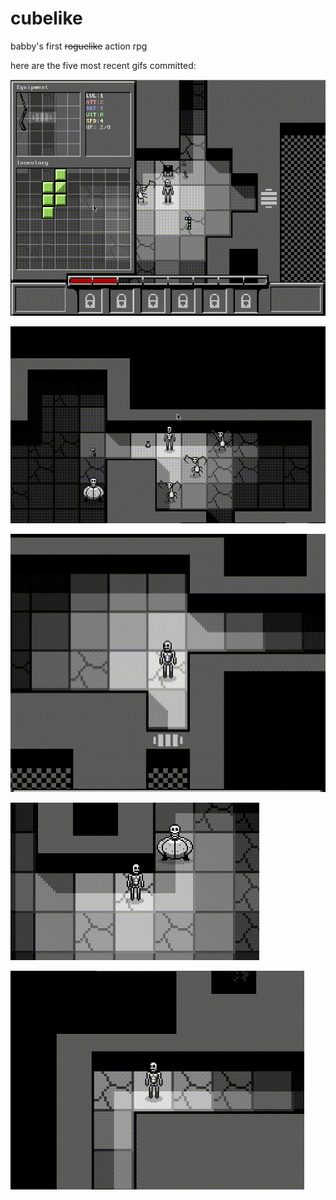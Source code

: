 # cubelike
babby's first ~~roguelike~~ action rpg 

here are the five most recent gifs committed:

![113_inventory_and_death.gif](gifs/113_inventory_and_death.gif?raw=true "113_inventory_and_death")

![112_potions.gif](gifs/112_potions.gif?raw=true "112_potions")

![111_dialog_is_back.gif](gifs/111_dialog_is_back.gif?raw=true "111_dialog_is_back")

![110_npcs.gif](gifs/110_npcs.gif?raw=true "110_npcs")

![109_open_chest_action.gif](gifs/109_open_chest_action.gif?raw=true "109_open_chest_action")

